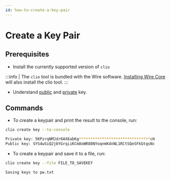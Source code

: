 ```yaml
---
id: how-to-create-a-key-pair
---
```


# Create a Key Pair

## Prerequisites

* Install the currently supported version of `clio`

:::info
| The `clio` tool is bundled with the Wire software. [Installing Wire Core](/docs/getting-started/install-dependencies.md) will also install the clio tool.
:::

* Understand [public](/docs/introduction/glossary.md#public-key) and [private](/docs/introduction/glossary.md#private-key) key.

## Commands

* To create a keypair and print the result to the console, run:

```sh
clio create key --to-console

Private key: 5KPzrqNMJdr6AX6abKg*******************************cH
Public key: SYS4wSiQ2jbYGrqiiKCm8oWR88NYoqnmK4nNL1RCtSQeSFkGtqsNc
```

* To create a keypair and save it to a file, run:

```sh
clio create key --file FILE_TO_SAVEKEY

Saving keys to pw.txt
```
